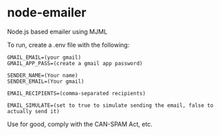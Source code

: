 # node-emailer

Node.js based emailer using MJML

To run, create a .env file with the following:

```
GMAIL_EMAIL=(your gmail)
GMAIL_APP_PASS=(create a gmail app password)

SENDER_NAME=(Your name)
SENDER_EMAIL=(Your gmail)

EMAIL_RECIPIENTS=(comma-separated recipients)

EMAIL_SIMULATE=(set to true to simulate sending the email, false to actually send it)
```

Use for good, comply with the CAN-SPAM Act, etc.
